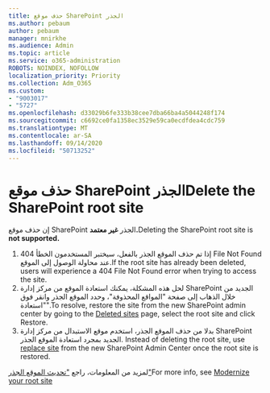 ```yaml
---
title: حذف موقع SharePoint الجذر
ms.author: pebaum
author: pebaum
manager: mnirkhe
ms.audience: Admin
ms.topic: article
ms.service: o365-administration
ROBOTS: NOINDEX, NOFOLLOW
localization_priority: Priority
ms.collection: Adm_O365
ms.custom:
- "9003017"
- "5727"
ms.openlocfilehash: d33029b6fe333b38cee7dba66ba4a5044248f174
ms.sourcegitcommit: c6692ce0fa1358ec3529e59ca0ecdfdea4cdc759
ms.translationtype: MT
ms.contentlocale: ar-SA
ms.lasthandoff: 09/14/2020
ms.locfileid: "50713252"
---
```

# <a name="delete-the-sharepoint-root-site"></a><span data-ttu-id="e0b36-102">حذف موقع SharePoint الجذر</span><span class="sxs-lookup"><span data-stu-id="e0b36-102">Delete the SharePoint root site</span></span>

<span data-ttu-id="e0b36-103">إن حذف موقع SharePoint الجذر  **غير معتمد.**</span><span class="sxs-lookup"><span data-stu-id="e0b36-103">Deleting the SharePoint root site is  **not supported.**</span></span>

1.  <span data-ttu-id="e0b36-104">إذا تم حذف الموقع الجذر بالفعل، سيختبر المستخدمون الخطأ 404 File Not Found عند محاولة الوصول إلى الموقع.</span><span class="sxs-lookup"><span data-stu-id="e0b36-104">If the root site has already been deleted, users will experience a  404 File Not Found  error when trying to access the site.</span></span>
2.  <span data-ttu-id="e0b36-105">لحل هذه المشكلة، يمكنك استعادة الموقع من مركز [](https://admin.microsoft.com/sharepoint?page=recycleBin&modern=true) إدارة SharePoint الجديد من خلال الذهاب إلى صفحة "المواقع المحذوفة"، وحدد الموقع الجذر وانقر فوق "استعادة".</span><span class="sxs-lookup"><span data-stu-id="e0b36-105">To resolve, restore the site  from the new SharePoint admin center by going to the  [Deleted sites](https://admin.microsoft.com/sharepoint?page=recycleBin&modern=true)  page, select the root site and click  Restore.</span></span>
3.  <span data-ttu-id="e0b36-106">بدلا من حذف الموقع الجذر، استخدم موقع الاستبدال من مركز إدارة SharePoint الجديد بمجرد استعادة الموقع الجذر. [](https://docs.microsoft.com/sharepoint/modern-root-site#replace-your-root-site)</span><span class="sxs-lookup"><span data-stu-id="e0b36-106">Instead of deleting the root site, use [replace site](https://docs.microsoft.com/sharepoint/modern-root-site#replace-your-root-site)  from the new SharePoint Admin Center once the root site is restored.</span></span>

<span data-ttu-id="e0b36-107">لمزيد من المعلومات، راجع ["تحديث الموقع الجذر"](https://docs.microsoft.com/sharepoint/modern-root-site)</span><span class="sxs-lookup"><span data-stu-id="e0b36-107">For more info, see [Modernize your root site](https://docs.microsoft.com/sharepoint/modern-root-site)</span></span>